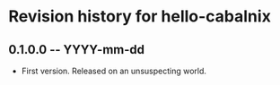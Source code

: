 # Revision history for hello-cabalnix

## 0.1.0.0 -- YYYY-mm-dd

* First version. Released on an unsuspecting world.
